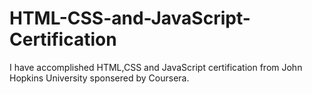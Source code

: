 # HTML-CSS-and-JavaScript-Certification
I have accomplished HTML,CSS and JavaScript certification from John Hopkins University sponsered by Coursera.
